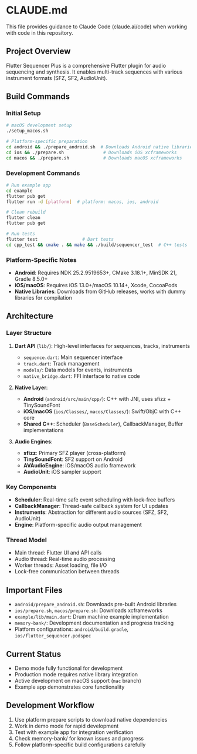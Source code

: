 # CLAUDE.md

This file provides guidance to Claude Code (claude.ai/code) when working with code in this repository.

## Project Overview

Flutter Sequencer Plus is a comprehensive Flutter plugin for audio sequencing and synthesis. It enables multi-track sequences with various instrument formats (SFZ, SF2, AudioUnit).

## Build Commands

### Initial Setup

```bash
# macOS development setup
./setup_macos.sh

# Platform-specific preparation
cd android && ./prepare_android.sh  # Downloads Android native libraries
cd ios && ./prepare.sh               # Downloads iOS xcframeworks
cd macos && ./prepare.sh             # Downloads macOS xcframeworks
```

### Development Commands

```bash
# Run example app
cd example
flutter pub get
flutter run -d [platform]  # platform: macos, ios, android

# Clean rebuild
flutter clean
flutter pub get

# Run tests
flutter test                 # Dart tests
cd cpp_test && cmake . && make && ./build/sequencer_test  # C++ tests
```

### Platform-Specific Notes

- **Android**: Requires NDK 25.2.9519653+, CMake 3.18.1+, MinSDK 21, Gradle 8.5.0+
- **iOS/macOS**: Requires iOS 13.0+/macOS 10.14+, Xcode, CocoaPods
- **Native Libraries**: Downloads from GitHub releases, works with dummy libraries for compilation

## Architecture

### Layer Structure

1. **Dart API** (`lib/`): High-level interfaces for sequences, tracks, instruments
   - `sequence.dart`: Main sequencer interface
   - `track.dart`: Track management
   - `models/`: Data models for events, instruments
   - `native_bridge.dart`: FFI interface to native code

2. **Native Layer**:
   - **Android** (`android/src/main/cpp/`): C++ with JNI, uses sfizz + TinySoundFont
   - **iOS/macOS** (`ios/Classes/`, `macos/Classes/`): Swift/ObjC with C++ core
   - **Shared C++**: Scheduler (`BaseScheduler`), CallbackManager, Buffer implementations

3. **Audio Engines**:
   - **sfizz**: Primary SFZ player (cross-platform)
   - **TinySoundFont**: SF2 support on Android
   - **AVAudioEngine**: iOS/macOS audio framework
   - **AudioUnit**: iOS sampler support

### Key Components

- **Scheduler**: Real-time safe event scheduling with lock-free buffers
- **CallbackManager**: Thread-safe callback system for UI updates
- **Instruments**: Abstraction for different audio sources (SFZ, SF2, AudioUnit)
- **Engine**: Platform-specific audio output management

### Thread Model

- Main thread: Flutter UI and API calls
- Audio thread: Real-time audio processing
- Worker threads: Asset loading, file I/O
- Lock-free communication between threads

## Important Files

- `android/prepare_android.sh`: Downloads pre-built Android libraries
- `ios/prepare.sh`, `macos/prepare.sh`: Downloads xcframeworks
- `example/lib/main.dart`: Drum machine example implementation
- `memory-bank/`: Development documentation and progress tracking
- Platform configurations: `android/build.gradle`, `ios/flutter_sequencer.podspec`

## Current Status

- Demo mode fully functional for development
- Production mode requires native library integration
- Active development on macOS support (`mac` branch)
- Example app demonstrates core functionality

## Development Workflow

1. Use platform prepare scripts to download native dependencies
2. Work in demo mode for rapid development
3. Test with example app for integration verification
4. Check memory-bank/ for known issues and progress
5. Follow platform-specific build configurations carefully